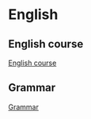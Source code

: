 # English

## English course
[English course](../english/EnglishCourse/index.md)

## Grammar
[Grammar](../english/Grammar/index.md)